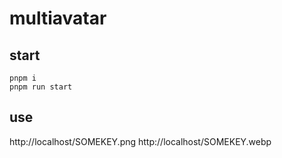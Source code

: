 # multiavatar

## start
```
pnpm i
pnpm run start
```

## use
http://localhost/SOMEKEY.png
http://localhost/SOMEKEY.webp
